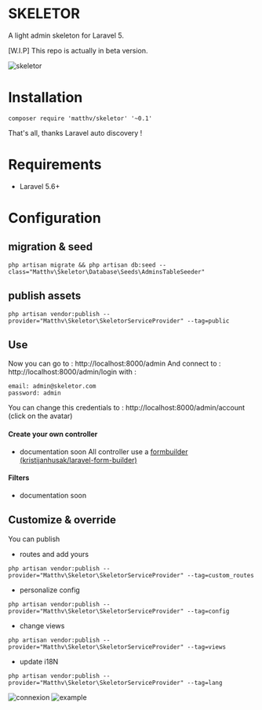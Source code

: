 SKELETOR
=============

A light admin skeleton for Laravel 5. 

[W.I.P] This repo is actually in beta version.

![skeletor](https://i.imgur.com/0LmFEeS.png)

# Installation

```
composer require 'matthv/skeletor' '~0.1'
```
That's all, thanks Laravel auto discovery !


# Requirements

- Laravel 5.6+

# Configuration

## migration & seed

```
php artisan migrate && php artisan db:seed --class="Matthv\Skeletor\Database\Seeds\AdminsTableSeeder"
```

## publish assets
```
php artisan vendor:publish --provider="Matthv\Skeletor\SkeletorServiceProvider" --tag=public
```
## Use
Now you can go to : http://localhost:8000/admin
And connect to : http://localhost:8000/admin/login with :
```
email: admin@skeletor.com
password: admin
```
You can change this credentials to : http://localhost:8000/admin/account (click on the avatar)

#### Create your own controller

- documentation soon
All controller use a [formbuilder (kristijanhusak/laravel-form-builder)](https://github.com/kristijanhusak/laravel-form-builder)

#### Filters

- documentation soon

## Customize & override

You can publish 
- routes and add yours
```
php artisan vendor:publish --provider="Matthv\Skeletor\SkeletorServiceProvider" --tag=custom_routes
```
- personalize config
```
php artisan vendor:publish --provider="Matthv\Skeletor\SkeletorServiceProvider" --tag=config
```
- change views
```
php artisan vendor:publish --provider="Matthv\Skeletor\SkeletorServiceProvider" --tag=views
```
- update i18N
```
php artisan vendor:publish --provider="Matthv\Skeletor\SkeletorServiceProvider" --tag=lang
```
        

  
![connexion](https://i.imgur.com/Qsvhk8R.png)
![example](https://i.imgur.com/U1bQ6OJ.png)

